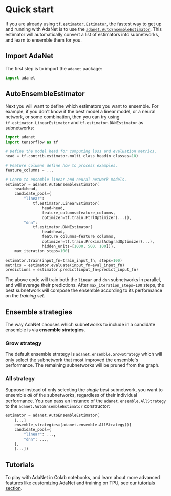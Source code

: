 # Quick start



If you are already using
[`tf.estimator.Estimator`](https://www.tensorflow.org/guide/estimators), the
fastest way to get up and running with AdaNet is to use the
[`adanet.AutoEnsembleEstimator`](https://adanet.readthedocs.io/en/latest/adanet.html#autoensembleestimator).
This estimator will automatically convert a list of estimators into subnetworks,
and learn to ensemble them for you.

## Import AdaNet

The first step is to import the `adanet` package:

```python
import adanet
```


## AutoEnsembleEstimator

Next you will want to define which estimators you want to ensemble. For example,
if you don't know if the best model a linear model, or a neural network, or some
combination, then you can try using `tf.estimator.LinearEstimator` and
`tf.estimator.DNNEstimator` as subnetworks:

```python
import adanet
import tensorflow as tf

# Define the model head for computing loss and evaluation metrics.
head = tf.contrib.estimator.multi_class_head(n_classes=10)

# Feature columns define how to process examples.
feature_columns = ...

# Learn to ensemble linear and neural network models.
estimator = adanet.AutoEnsembleEstimator(
    head=head,
    candidate_pool={
        "linear":
            tf.estimator.LinearEstimator(
                head=head,
                feature_columns=feature_columns,
                optimizer=tf.train.FtrlOptimizer(...)),
        "dnn":
            tf.estimator.DNNEstimator(
                head=head,
                feature_columns=feature_columns,
                optimizer=tf.train.ProximalAdagradOptimizer(...),
                hidden_units=[1000, 500, 100])},
    max_iteration_steps=100)

estimator.train(input_fn=train_input_fn, steps=100)
metrics = estimator.evaluate(input_fn=eval_input_fn)
predictions = estimator.predict(input_fn=predict_input_fn)
```

The above code will train both the `linear` and `dnn` subnetworks in parallel,
and will average their predictions. After `max_iteration_steps=100` steps, the
best subnetwork will compose the ensemble according to its performance on the
*training set*.

## Ensemble strategies

The way AdaNet chooses which subnetworks to include in a candidate ensemble is
via **ensemble strategies**.

### Grow strategy

The default ensemble strategy is `adanet.ensemble.GrowStrategy` which will only
select the subnetwork that most improved the ensemble's performance. The
remaining subnetworks will be pruned from the graph.

### All strategy

Suppose instead of only selecting the *single best* subnetwork, you want to
ensemble *all* of the subnetworks, regardless of their individual performance.
You can pass an instance of the `adanet.ensemble.AllStrategy` to the
`adanet.AutoEnsembleEstimator` constructor:

```python
estimator = adanet.AutoEnsembleEstimator(
    [...]
    ensemble_strategies=[adanet.ensemble.AllStrategy()]
    candidate_pool={
        "linear": ...,
        "dnn": ...,
    },
    [...])
```

<!-- TODO: Evaluators, ensemblers, custom subnetworks. -->

## Tutorials

To play with AdaNet in Colab notebooks, and learn about more advanced features
like customizing AdaNet and training on TPU, see our
[tutorials section](./tutorials).

<link rel="stylesheet" href="https://cdn.jsdelivr.net/npm/katex@0.10.1/dist/katex.min.css" integrity="sha384-dbVIfZGuN1Yq7/1Ocstc1lUEm+AT+/rCkibIcC/OmWo5f0EA48Vf8CytHzGrSwbQ" crossorigin="anonymous">
<script defer src="https://cdn.jsdelivr.net/npm/katex@0.10.1/dist/katex.min.js" integrity="sha384-2BKqo+exmr9su6dir+qCw08N2ZKRucY4PrGQPPWU1A7FtlCGjmEGFqXCv5nyM5Ij" crossorigin="anonymous"></script>
<script defer src="https://cdn.jsdelivr.net/npm/katex@0.10.1/dist/contrib/auto-render.min.js" integrity="sha384-kWPLUVMOks5AQFrykwIup5lo0m3iMkkHrD0uJ4H5cjeGihAutqP0yW0J6dpFiVkI" crossorigin="anonymous"></script>
<script>
    document.addEventListener("DOMContentLoaded", function() {
        renderMathInElement(document.body, {
            delimiters: [
                {left: "$$", right: "$$", display: true},
                {left: "$", right: "$", display: false},
            ]
        });
    });
</script>